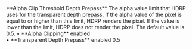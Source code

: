 <tr>
<td>**Alpha Clip Threshold Depth Prepass**</td>
<td>The alpha value limit that HDRP uses for the transparent depth prepass. If the alpha value of the pixel is equal to or higher than this limit, HDRP renders the pixel. If the value is lower than the limit, HDRP does not render the pixel. The default value is 0.5.</td>
<td>&#8226; **Alpha Clipping** enabled <br/>&#8226; **Transparent Depth Prepass** enabled</td>
<td>0.5</td>
</tr>
